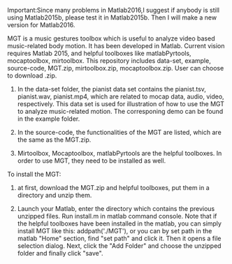 Important:Since many problems in Matlab2016,I suggest if anybody is still using Matlab2015b, please test it in Matlab2015b. Then I will make a new version for Matlab2016.

MGT is a music gestures toolbox which is useful to analyze video based music-related body motion. It has been developed in Matlab. Current vision requires Matlab 2015, and helpful toolboxes like matlabPyrtools, mocaptoolbox, mirtoolbox. 
This  repository includes data-set, example, source-code, MGT.zip, mirtoolbox.zip, mocaptoolbox.zip. User can choose to download .zip. 

1. In the data-set folder, the pianist data set contains the pianist.tsv, pianist.wav, pianist.mp4, which are related to mocap data, audio, video, respectively. This data set is used for illustration of how to use the MGT to analyze music-related motion. The corresponing demo can be found in the example folder. 

2. In the source-code, the functionalities of the MGT are listed, which are the same as the MGT.zip.

3. Mirtoolbox, Mocaptoolbox, matlabPyrtools are the helpful toolboxes. In order to use MGT, they need to be installed as well.

To install the MGT:

1. at first, download the MGT.zip and helpful toolboxes, put them in a directory and unzip them.

2. Launch your Matlab, enter the directory which contains the previous unzipped files. Run install.m in matlab command console. Note that if the helpful toolboxes have been installed in the matlab, you can simply install MGT like this: addpath('./MGT'), or you can by set path in the matlab "Home" section, find "set path" and click it. Then it opens a file selection dialog. Next, click the "Add Folder" and choose the unzipped folder and finally click "save". 

